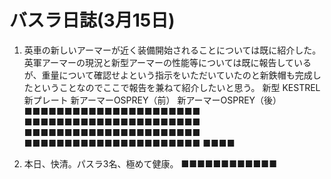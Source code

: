 # バスラ日誌(3月15日)

1. 英車の新しいアーマーが近く装備開始されることについては既に紹介した。
   英軍アーマーの現況と新型アーマーの性能等については既に報告しているが、重量について確認せよという指示をいただいていたのと新鉄帽も完成したということなのでここで報告を兼ねて紹介したいと思う。
   新型 KESTREL
   新プレート
   新アーマーOSPREY（前）
   新アーマーOSPREY（後）
   ■■■■■■■■■■■■■■■■■■■■■■
   ■■■■■■■■■■■■■■■■■■■■■■
   ■■■■■■■■■■■■■■■■■■■■■■
   ■■■■■■■■■■■■■■■■■■■■■■
   ■■■■


2. 本日、快清。パスラ3名、極めて健康。
   ■■■■■■■■■■■■
